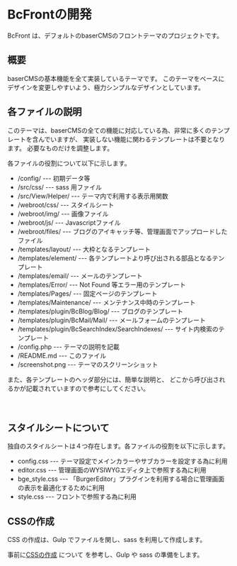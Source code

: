 # BcFrontの開発

BcFront は、デフォルトのbaserCMSのフロントテーマのプロジェクトです。

## 概要

baserCMSの基本機能を全て実装しているテーマです。
このテーマをベースにデザインを変更しやすいよう、極力シンプルなデザインとしています。
　
## 各ファイルの説明

このテーマは、baserCMSの全ての機能に対応している為、非常に多くのテンプレートを含んでいますが、
実装しない機能に関わるテンプレートは不要となります。
必要なものだけを調整します。

各ファイルの役割について以下に示します。

- /config/ --- 初期データ等
- /src/css/ --- sass 用ファイル
- /src/View/Helper/ --- テーマ内で利用する表示用関数
- /webroot/css/ --- スタイルシート
- /webroot/img/ --- 画像ファイル
- /webroot/js/ --- Javascriptファイル
- /webroot/files/ --- ブログのアイキャッチ等、管理画面でアップロードしたファイル
- /templates/layout/ --- 大枠となるテンプレート
- /templates/element/ --- 各テンプレートより呼び出される部品となるテンプレート
- /templates/email/ --- メールのテンプレート
- /templates/Error/ --- Not Found 等エラー用のテンプレート
- /templates/Pages/ --- 固定ページのテンプレート
- /templates/Maintenance/ --- メンテナンス中時のテンプレート
- /templates/plugin/BcBlog/Blog/ --- ブログのテンプレート
- /templates/plugin/BcMail/Mail/ --- メールフォームのテンプレート
- /templates/plugin/BcSearchIndex/SearchIndexes/ --- サイト内検索のテンプレート
- /config.php --- テーマの説明を記載
- /README.md --- このファイル
- /screenshot.png --- テーマのスクリーンショット

また、各テンプレートのヘッダ部分には、簡単な説明と、
どこから呼び出されるかが記載されていますので参考にしてください。

　
## スタイルシートについて

独自のスタイルシートは４つ存在します。各ファイルの役割を以下に示します。

- config.css --- テーマ設定でメインカラーやサブカラーを設定する為に利用
- editor.css --- 管理画面のWYSIWYGエディタ上で参照する為に利用
- bge_style.css --- 「BurgerEditor」プラグインを利用する場合に管理画面の表示を最適化するために利用
- style.css --- フロントで参照する為に利用


## CSSの作成
CSS の作成は、Gulp でファイルを関し、sass を利用して作成します。

事前に[CSSの作成](./css) について を参考し、Gulp や sass の準備をします。
